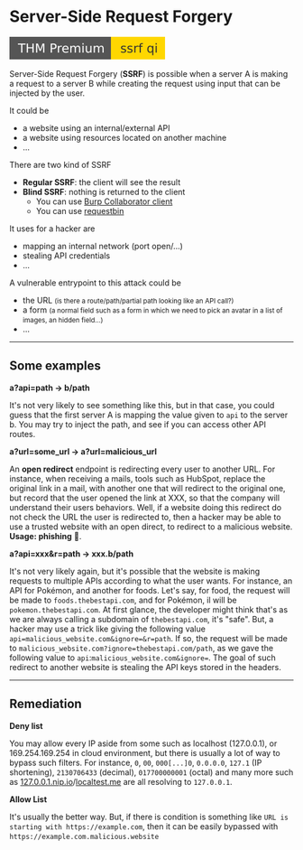 # Server-Side Request Forgery

[![ssrfqi](../../../_badges/ssrfqi.svg)](https://tryhackme.com/room/ssrfqi)

<div class="row row-cols-md-2"><div>

Server-Side Request Forgery (**SSRF**) is possible when a server A is making a request to a server B while creating the request using input that can be injected by the user.

It could be 

* a website using an internal/external API
* a website using resources located on another machine
* ...

There are two kind of SSRF

* **Regular SSRF**: the client will see the result
* **Blind SSRF**: nothing is returned to the client
  * You can use [Burp Collaborator client](https://portswigger.net/burp/documentation/desktop/tools/collaborator-client)
  * You can use [requestbin](https://requestbin.com/)
</div><div>

It uses for a hacker are

* mapping an internal network (port open/...)
* stealing API credentials
* ...

A vulnerable entrypoint to this attack could be

* the URL <small>(is there a route/path/partial path looking like an API call?)</small>
* a form <small>(a normal field such as a form in which we need to pick an avatar in a list of images, an hidden field...)</small>
* ...
</div></div>

<hr class="sl">

## Some examples

<div class="row row-cols-md-2"><div>

**a?api=path $\to$ b/path**

It's not very likely to see something like this, but in that case, you could guess that the first server A is mapping the value given to `api` to the server b. You may try to inject the path, and see if you can access other API routes.

**a?url=some_url $\to$ a?url=malicious_url**

An **open redirect** endpoint is redirecting every user to another URL. For instance, when receiving a mails, tools such as HubSpot, replace the original link in a mail, with another one that will redirect to the original one, but record that the user opened the link at XXX, so that the company will understand their users behaviors. Well, if a website doing this redirect do not check the URL the user is redirected to, then a hacker may be able to use a trusted website with an open direct, to redirect to a malicious website. **Usage: phishing** 🎣. 

</div><div>

**a?api=xxx&r=path $\to$ xxx.b/path**

It's not very likely again, but it's possible that the website is making requests to multiple APIs according to what the user wants. For instance, an API for Pokémon, and another for foods. Let's say, for food, the request will be made to `foods.thebestapi.com`, and for Pokémon, il will be `pokemon.thebestapi.com`. At first glance, the developer might think that's as we are always calling a subdomain of `thebestapi.com`, it's "safe". But, a hacker may use a trick like giving the following value `api=malicious_website.com&ignore=&r=path`. If so, the request will be made to `malicious_website.com?ignore=thebestapi.com/path`, as we gave the following value to `api`:`malicious_website.com&ignore=`. The goal of such redirect to another website is stealing the API keys stored in the headers.
</div></div>

<hr class="sr">

## Remediation

<div class="row row-cols-md-2"><div>

**Deny list**

You may allow every IP aside from some such as localhost (127.0.0.1), or 169.254.169.254 in cloud environment, but there is usually a lot of way to bypass such filters. For instance, `0`, `00`, `000[...]0`, `0.0.0.0`, `127.1` (IP shortening), `2130706433` (decimal), `017700000001` (octal) and many more such as [127.0.0.1.nip.io](http://127.0.0.1.nip.io)/[localtest.me](http://localtest.me) are all resolving to `127.0.0.1`.
</div><div>

**Allow List**

It's usually the better way. But, if there is condition is something like `URL is starting with https://example.com`, then it can be easily bypassed with `https://example.com.malicious.website`
</div></div>